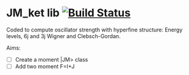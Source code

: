 # **JM_ket** lib [![Build Status](https://cloud.drone.io/api/badges/a-lemonnier/ket_JM/status.svg)](https://cloud.drone.io/a-lemonnier/ket_JM)

Coded to compute oscillator strength with hyperfine structure: Energy levels, 6j and 3j Wigner and Clebsch-Gordan.

Aims:
- [ ] Create a moment |JM> class
- [ ] Add two moment F=I+J 
